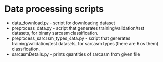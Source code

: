 # Data processing scripts

- data_download.py - script for downloading dataset
- preprocess_data.py - script that generates training/validation/test datasets, for binary sarcasm classification.
- preprocess_sarcasm_types_data.py - script that generates training/validation/test datasets, for sarcasm types (there are 6 os them) classification.
- sarcasmDetails.py - prints quantities of sarcasm from given file